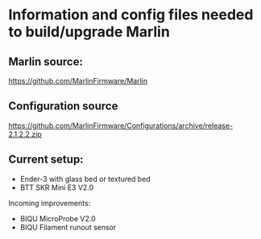 # Information and config files needed to build/upgrade Marlin

## Marlin source:
https://github.com/MarlinFirmware/Marlin

## Configuration source
https://github.com/MarlinFirmware/Configurations/archive/release-2.1.2.2.zip

## Current setup:
* Ender-3 with glass bed or textured bed
* BTT SKR Mini E3 V2.0

Incoming improvements:
* BIQU MicroProbe V2.0
* BIQU Filament runout sensor

